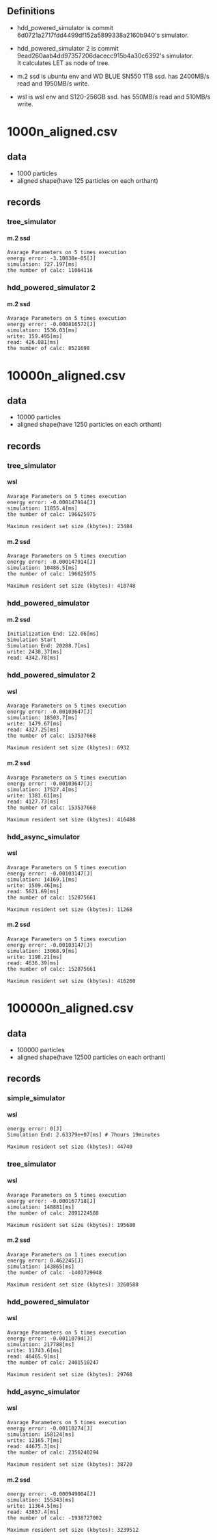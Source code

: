 ## Definitions
- hdd_powered_simulator is commit 6d0721a2717fdd4499df152a5899338a2160b940's simulator.  
- hdd_powered_simulator 2 is commit 9ead260aab4dd97357206dacecc915b4a30c6392's simulator.  
It calculates LET as node of tree.

- m.2 ssd is ubuntu env and WD BLUE SN550 1TB ssd.
has 2400MB/s read and 1950MB/s write.
- wsl is wsl env and S120-256GB ssd.
has 550MB/s read and 510MB/s write.

# 1000n_aligned.csv
## data
- 1000 particles  
- aligned shape(have 125 particles on each orthant)
## records
### tree_simulator
#### m.2 ssd
```
Avarage Parameters on 5 times execution
energy error: -3.10838e-05[J]
simulation: 727.197[ms]
the number of calc: 11064116
```
### hdd_powered_simulator 2
#### m.2 ssd
```
Avarage Parameters on 5 times execution
energy error: -0.000816572[J]
simulation: 1536.03[ms]
write: 159.495[ms]
read: 426.081[ms]
the number of calc: 8521698
```
# 10000n_aligned.csv
## data
- 10000 particles  
- aligned shape(have 1250 particles on each orthant)
## records
### tree_simulator
#### wsl
```
Avarage Parameters on 5 times execution
energy error: -0.000147914[J]
simulation: 11855.4[ms]
the number of calc: 196625975

Maximum resident set size (kbytes): 23484
```

#### m.2 ssd
```
Avarage Parameters on 5 times execution
energy error: -0.000147914[J]
simulation: 10486.5[ms]
the number of calc: 196625975

Maximum resident set size (kbytes): 418748
```

### hdd_powered_simulator
#### m.2 ssd
```
Initialization End: 122.06[ms]
Simulation Start
Simulation End: 20288.7[ms]
write: 2438.37[ms]
read: 4342.78[ms]
```

### hdd_powered_simulator 2
#### wsl
```
Avarage Parameters on 5 times execution
energy error: -0.00103647[J]
simulation: 18503.7[ms]
write: 1479.67[ms]
read: 4327.25[ms]
the number of calc: 153537668

Maximum resident set size (kbytes): 6932
```
#### m.2 ssd
```
Avarage Parameters on 5 times execution
energy error: -0.00103647[J]
simulation: 17527.4[ms]
write: 1381.61[ms]
read: 4127.73[ms]
the number of calc: 153537668

Maximum resident set size (kbytes): 416488
```

### hdd_async_simulator
#### wsl
```
Avarage Parameters on 5 times execution
energy error: -0.00103147[J]
simulation: 14169.1[ms]
write: 1509.46[ms]
read: 5621.69[ms]
the number of calc: 152875661

Maximum resident set size (kbytes): 11268
```
#### m.2 ssd
```
Avarage Parameters on 5 times execution
energy error: -0.00103147[J]
simulation: 13068.9[ms]
write: 1198.21[ms]
read: 4636.39[ms]
the number of calc: 152875661

Maximum resident set size (kbytes): 416260
```

# 100000n_aligned.csv
## data
- 100000 particles  
- aligned shape(have 12500 particles on each orthant)
## records
### simple_simulator
#### wsl
```
energy error: 0[J]
Simulation End: 2.63379e+07[ms] # 7hours 19minutes

Maximum resident set size (kbytes): 44740
```
### tree_simulator
#### wsl
```
Avarage Parameters on 5 times execution
energy error: -0.000167718[J]
simulation: 148881[ms]
the number of calc: 2891224588

Maximum resident set size (kbytes): 195680
```

#### m.2 ssd
```
Avarage Parameters on 1 times execution
energy error: 0.462245[J]
simulation: 143865[ms]
the number of calc: -1403729948

Maximum resident set size (kbytes): 3260588
```

### hdd_powered_simulator
#### wsl
```
Avarage Parameters on 5 times execution
energy error: -0.00110794[J]
simulation: 217788[ms]
write: 11743.6[ms]
read: 46465.9[ms]
the number of calc: 2401510247

Maximum resident set size (kbytes): 29768
```

### hdd_async_simulator
#### wsl
```
Avarage Parameters on 5 times execution
energy error: -0.00110274[J]
simulation: 158124[ms]
write: 12165.7[ms]
read: 44675.3[ms]
the number of calc: 2356240294

Maximum resident set size (kbytes): 38720
```
#### m.2 ssd
```
energy error: -0.000949004[J]
simulation: 155343[ms]
write: 11364.5[ms]
read: 43857.4[ms]
the number of calc: -1938727002

Maximum resident set size (kbytes): 3239512
```
